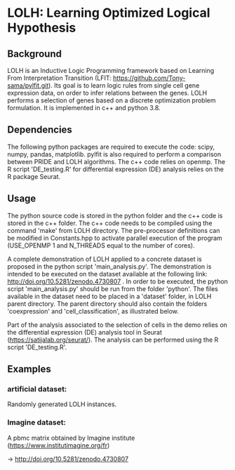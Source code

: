 # LOLH: Learning Optimized Logical Hypothesis

## Background

LOLH is an Inductive Logic Programming framework based on Learning From Interpretation Transition (LFIT: https://github.com/Tony-sama/pylfit.git). Its goal is to learn logic rules from single cell gene expression data, on order to infer relations between the genes. LOLH performs a selection of genes based on a discrete optimization problem formulation. It is implemented in c++ and python 3.8.

## Dependencies

The following python packages are required to execute the code: scipy, numpy, pandas, matplotlib. pylfit is also required to perform a comparison between PRIDE and LOLH algorithms. The c++ code relies on openmp. The R script 'DE_testing.R' for differential expression (DE) analysis relies on the R package Seurat.

## Usage

The python source code is stored in the python folder and the c++ code is stored in the c++ folder. The c++ code needs to be compiled using the command 'make' from LOLH directory. The pre-processor definitions can be modified in Constants.hpp to activate parallel execution of the program (USE_OPENMP 1 and N_THREADS equal to the number of cores).

A complete demonstration of LOLH applied to a concrete dataset is proposed in the python script 'main_analysis.py'. The demonstration is intended to be executed on the dataset available at the following link: http://doi.org/10.5281/zenodo.4730807 . In order to be executed, the python script 'main_analysis.py' should be run from the folder 'python'. The files available in the dataset need to be placed in a 'dataset' folder, in LOLH parent directory. The parent directory should also contain the folders 'coexpression' and 'cell_classification', as illustrated below.

Part of the analysis associated to the selection of cells in the demo relies on the differential expression (DE) analysis tool in Seurat (https://satijalab.org/seurat/). The analysis can be performed using the R script 'DE_testing.R'.

## Examples

### artificial dataset:

Randomly generated LOLH instances.

### Imagine dataset:

A pbmc matrix obtained by Imagine institute (https://www.institutimagine.org/fr)

-> http://doi.org/10.5281/zenodo.4730807
